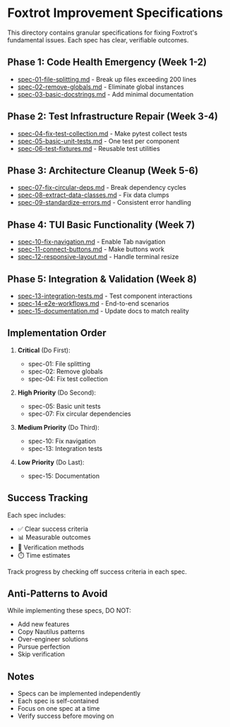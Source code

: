 # Foxtrot Improvement Specifications

This directory contains granular specifications for fixing Foxtrot's fundamental issues. Each spec has clear, verifiable outcomes.

## Phase 1: Code Health Emergency (Week 1-2)

- [spec-01-file-splitting.md](./spec-01-file-splitting.md) - Break up files exceeding 200 lines
- [spec-02-remove-globals.md](./spec-02-remove-globals.md) - Eliminate global instances
- [spec-03-basic-docstrings.md](./spec-03-basic-docstrings.md) - Add minimal documentation

## Phase 2: Test Infrastructure Repair (Week 3-4)

- [spec-04-fix-test-collection.md](./spec-04-fix-test-collection.md) - Make pytest collect tests
- [spec-05-basic-unit-tests.md](./spec-05-basic-unit-tests.md) - One test per component
- [spec-06-test-fixtures.md](./spec-06-test-fixtures.md) - Reusable test utilities

## Phase 3: Architecture Cleanup (Week 5-6)

- [spec-07-fix-circular-deps.md](./spec-07-fix-circular-deps.md) - Break dependency cycles
- [spec-08-extract-data-classes.md](./spec-08-extract-data-classes.md) - Fix data clumps
- [spec-09-standardize-errors.md](./spec-09-standardize-errors.md) - Consistent error handling

## Phase 4: TUI Basic Functionality (Week 7)

- [spec-10-fix-navigation.md](./spec-10-fix-navigation.md) - Enable Tab navigation
- [spec-11-connect-buttons.md](./spec-11-connect-buttons.md) - Make buttons work
- [spec-12-responsive-layout.md](./spec-12-responsive-layout.md) - Handle terminal resize

## Phase 5: Integration & Validation (Week 8)

- [spec-13-integration-tests.md](./spec-13-integration-tests.md) - Test component interactions
- [spec-14-e2e-workflows.md](./spec-14-e2e-workflows.md) - End-to-end scenarios
- [spec-15-documentation.md](./spec-15-documentation.md) - Update docs to match reality

## Implementation Order

1. **Critical** (Do First):
   - spec-01: File splitting
   - spec-02: Remove globals
   - spec-04: Fix test collection

2. **High Priority** (Do Second):
   - spec-05: Basic unit tests
   - spec-07: Fix circular dependencies

3. **Medium Priority** (Do Third):
   - spec-10: Fix navigation
   - spec-13: Integration tests

4. **Low Priority** (Do Last):
   - spec-15: Documentation

## Success Tracking

Each spec includes:
- ✅ Clear success criteria
- 📊 Measurable outcomes  
- 🧪 Verification methods
- ⏱️ Time estimates

Track progress by checking off success criteria in each spec.

## Anti-Patterns to Avoid

While implementing these specs, DO NOT:
- Add new features
- Copy Nautilus patterns
- Over-engineer solutions
- Pursue perfection
- Skip verification

## Notes

- Specs can be implemented independently
- Each spec is self-contained
- Focus on one spec at a time
- Verify success before moving on